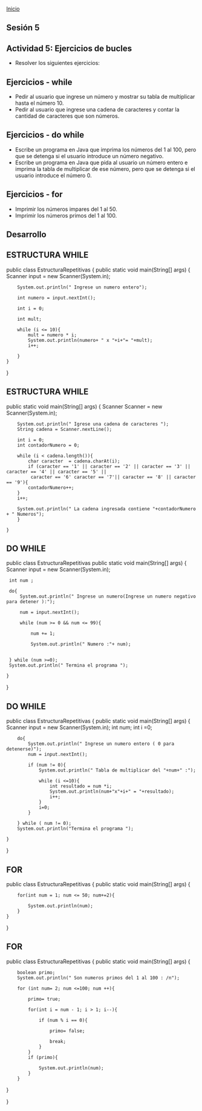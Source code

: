 <!-- No borrar o modificar -->
[Inicio](./index.md)

## Sesión 5 
## Actividad 5: Ejercicios de bucles
- Resolver los siguientes ejercicios:

## Ejercicios - while
- Pedir al usuario que ingrese un número y mostrar su tabla de multiplicar hasta el número 10.
- Pedir al usuario que ingrese una cadena de caracteres y contar la cantidad de caracteres que son números.

## Ejercicios - do while
- Escribe un programa en Java que imprima los números del 1 al 100, pero que se detenga si el usuario introduce un número negativo.
- Escribe un programa en Java que pida al usuario un número entero e imprima la tabla de multiplicar de ese número, pero que se detenga si el usuario introduce el número 0.

## Ejercicios - for
- Imprimir los números impares del 1 al 50.
- Imprimir los números primos del 1 al 100.

## Desarrollo

## ESTRUCTURA WHILE

public class EstructuraRepetitivas {
public static void main(String[] args) {
        Scanner input = new Scanner(System.in);

        System.out.println(" Ingrese un numero entero");

        int numero = input.nextInt();

        int i = 0;

        int mult;
       
        while (i <= 10){
            mult = numero * i;
            System.out.println(numero+ " x "+i+"= "+mult);
            i++;
                   
        }
    }
}

## ESTRUCTURA WHILE

public static void main(String[] args) {
        Scanner Scanner = new Scanner(System.in);
       
        System.out.println(" Igrese una cadena de caracteres ");
        String cadena = Scanner.nextLine();
       
        int i = 0;
        int contadorNumero = 0;
       
        while (i < cadena.length()){
            char caracter  = cadena.charAt(i);
            if (caracter == '1' || caracter == '2' || caracter == '3' || caracter == '4' || caracter == '5' ||
             caracter == '6' caracter == '7'|| caracter == '8' || caracter == '9'){
            contadorNumero++;
        }
        i++;
       
        System.out.println(" La cadena ingresada contiene "+contadorNumero + " Numeros");
        }
       
    }

 ## DO WHILE 

public class EstructuraRepetitivas
public static void main(String[] args) {
        Scanner input = new Scanner(System.in);
       
     int num ;
     
     do{
         System.out.println(" Ingrese un numero(Ingrese un numero negativo para detener ):");

         num = input.nextInt();
         
         while (num >= 0 && num <= 99){

             num += 1;

             System.out.println(" Numero :"+ num);
             
     
     } while (num >=0);
     System.out.println(" Termina el programa ");
     
    }
}

## DO WHILE 

public class EstructuraRepetitivas {
public static void main(String[] args) {
        Scanner input = new Scanner(System.in);
        int num;
        int i =0;
       
        do{
            System.out.println(" Ingrese un numero entero ( 0 para detenerse)");
            num = input.nextInt();
           
            if (num != 0){
                System.out.println(" Tabla de multiplicar del "+num+" :");
               
                while (i <=10){
                    int resultado = num *i;
                    System.out.println(num+"x"+i+" = "+resultado);
                    i++;
                }
                i=0;
            }
           
        } while ( num != 0);
        System.out.println("Termina el programa ");
     
    }
}

## FOR

public class EstructuraRepetitivas {
public static void main(String[] args) {

        for(int num = 1; num <= 50; num+=2){

            System.out.println(num);
        }
    }
}

## FOR

public class EstructuraRepetitivas {
public static void main(String[] args) {

        boolean primo;
        System.out.println(" Son numeros primos del 1 al 100 : /n");
       
        for (int num= 2; num <=100; num ++){

            primo= true;

            for(int i = num - 1; i > 1; i--){

                if (num % i == 0){

                    primo= false;

                    break;
                }
            }
            if (primo){
                
                System.out.println(num);
            }
        }
}

}

<!-- Su documentación aquí -->






